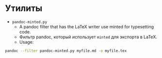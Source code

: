 # Утилиты

- `pandoc-minted.py`
    - A pandoc filter that has the LaTeX writer use minted for typesetting code.
    - Фильтр pandoc, который использует `minted` для экспорта в LaTeX.
    - Usage:

``` bash
pandoc --filter pandoc-minted.py myfile.md -o myfile.tex
```



